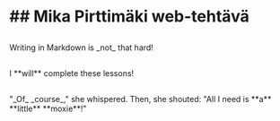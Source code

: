 <h1>## Mika Pirttimäki web-tehtävä</h1>

<h2><Tehtävä 1></h2>
<p>Writing in Markdown is _not_ that hard!</p>
<h2><Tehtävä 2></h2>
<p>I **will** complete these lessons!</p>
<h2><Tehtävä 3></h2>
<p>"_Of_ _course_," she whispered. Then, she shouted: "All I need is **a** **little** **moxie**!"</p>